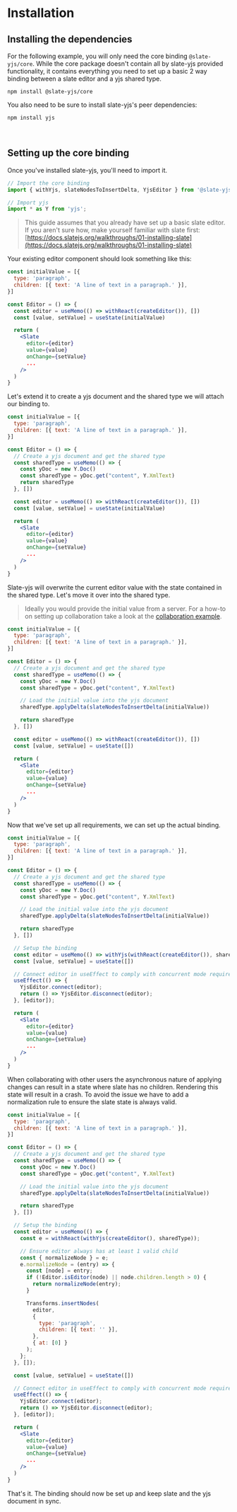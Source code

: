 # Installation

## Installing the dependencies

For the following example, you will only need the core binding `@slate-yjs/core`. While the core package doesn't contain all by slate-yjs provided functionality, it contains everything you need to set up a basic 2 way binding between a slate editor and a yjs shared type.

```
npm install @slate-yjs/core
```

You also need to be sure to install slate-yjs's peer dependencies:

```
npm install yjs
```

<br/>

## Setting up the core binding

Once you've installed slate-yjs, you'll need to import it.

```jsx
// Import the core binding
import { withYjs, slateNodesToInsertDelta, YjsEditor } from '@slate-yjs/core';

// Import yjs
import * as Y from 'yjs';
```

> This guide assumes that you already have set up a basic slate editor. If you aren't sure how, make yourself familiar with slate first: [https://docs.slatejs.org/walkthroughs/01-installing-slate](https://docs.slatejs.org/walkthroughs/01-installing-slate)

Your existing editor component should look something like this:

```jsx
const initialValue = [{
  type: 'paragraph',
  children: [{ text: 'A line of text in a paragraph.' }],
}]

const Editor = () => {
  const editor = useMemo(() => withReact(createEditor()), [])
  const [value, setValue] = useState(initialValue)

  return (
    <Slate
      editor={editor}
      value={value}
      onChange={setValue}
      ...
    />
  )
}
```

Let's extend it to create a yjs document and the shared type we will attach our binding to.

```jsx
const initialValue = [{
  type: 'paragraph',
  children: [{ text: 'A line of text in a paragraph.' }],
}]

const Editor = () => {
  // Create a yjs document and get the shared type
  const sharedType = useMemo(() => {
    const yDoc = new Y.Doc()
    const sharedType = yDoc.get("content", Y.XmlText)
    return sharedType
  }, [])

  const editor = useMemo(() => withReact(createEditor()), [])
  const [value, setValue] = useState(initialValue)

  return (
    <Slate
      editor={editor}
      value={value}
      onChange={setValue}
      ...
    />
  )
}
```

Slate-yjs will overwrite the current editor value with the state contained in the shared type. Let's move it over into the shared type.

> Ideally you would provide the initial value from a server. For a how-to on setting up collaboration take a look at the [collaboration example](collaboration-hocuspocus.md).

```jsx
const initialValue = [{
  type: 'paragraph',
  children: [{ text: 'A line of text in a paragraph.' }],
}]

const Editor = () => {
  // Create a yjs document and get the shared type
  const sharedType = useMemo(() => {
    const yDoc = new Y.Doc()
    const sharedType = yDoc.get("content", Y.XmlText)

    // Load the initial value into the yjs document
    sharedType.applyDelta(slateNodesToInsertDelta(initialValue))

    return sharedType
  }, [])

  const editor = useMemo(() => withReact(createEditor()), [])
  const [value, setValue] = useState([])

  return (
    <Slate
      editor={editor}
      value={value}
      onChange={setValue}
      ...
    />
  )
}
```

Now that we've set up all requirements, we can set up the actual binding.

```jsx
const initialValue = [{
  type: 'paragraph',
  children: [{ text: 'A line of text in a paragraph.' }],
}]

const Editor = () => {
  // Create a yjs document and get the shared type
  const sharedType = useMemo(() => {
    const yDoc = new Y.Doc()
    const sharedType = yDoc.get("content", Y.XmlText)

    // Load the initial value into the yjs document
    sharedType.applyDelta(slateNodesToInsertDelta(initialValue))

    return sharedType
  }, [])

  // Setup the binding
  const editor = useMemo(() => withYjs(withReact(createEditor()), sharedType), [])
  const [value, setValue] = useState([])

  // Connect editor in useEffect to comply with concurrent mode requirements.
  useEffect(() => {
    YjsEditor.connect(editor);
    return () => YjsEditor.disconnect(editor);
  }, [editor]);

  return (
    <Slate
      editor={editor}
      value={value}
      onChange={setValue}
      ...
    />
  )
}
```

When collaborating with other users the asynchronous nature of applying changes can result in a state where slate has no children. Rendering this state will result in a crash. To avoid the issue we have to add a normalization rule to ensure the slate state is always valid.

```jsx
const initialValue = [{
  type: 'paragraph',
  children: [{ text: 'A line of text in a paragraph.' }],
}]

const Editor = () => {
  // Create a yjs document and get the shared type
  const sharedType = useMemo(() => {
    const yDoc = new Y.Doc()
    const sharedType = yDoc.get("content", Y.XmlText)

    // Load the initial value into the yjs document
    sharedType.applyDelta(slateNodesToInsertDelta(initialValue))

    return sharedType
  }, [])

  // Setup the binding
  const editor = useMemo(() => {
    const e = withReact(withYjs(createEditor(), sharedType));

    // Ensure editor always has at least 1 valid child
    const { normalizeNode } = e;
    e.normalizeNode = (entry) => {
      const [node] = entry;
      if (!Editor.isEditor(node) || node.children.length > 0) {
        return normalizeNode(entry);
      }

      Transforms.insertNodes(
        editor,
        {
          type: 'paragraph',
          children: [{ text: '' }],
        },
        { at: [0] }
      );
    };
  }, []);

  const [value, setValue] = useState([])

  // Connect editor in useEffect to comply with concurrent mode requirements.
  useEffect(() => {
    YjsEditor.connect(editor);
    return () => YjsEditor.disconnect(editor);
  }, [editor]);

  return (
    <Slate
      editor={editor}
      value={value}
      onChange={setValue}
      ...
    />
  )
}
```

That's it. The binding should now be set up and keep slate and the yjs document in sync.
